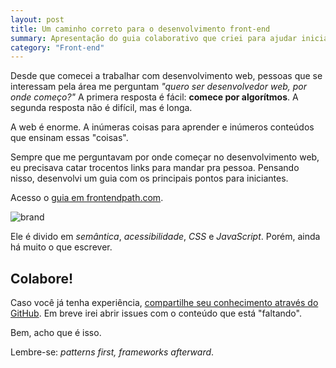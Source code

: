 ```yaml
---
layout: post
title: Um caminho correto para o desenvolvimento front-end
summary: Apresentação do guia colaborativo que criei para ajudar iniciantes no desenvolvimento web.
category: "Front-end"
---
```


Desde que comecei a trabalhar com desenvolvimento web, pessoas que se interessam pela área me perguntam *"quero ser desenvolvedor web, por onde começo?"* A primera resposta é fácil: **comece por algorítmos**. A segunda resposta não é difícil, mas é longa. 

A web é enorme. A inúmeras coisas para aprender e inúmeros conteúdos que ensinam essas "coisas".

Sempre que me perguntavam por onde começar no desenvolvimento web, eu precisava catar trocentos links para mandar pra pessoa. Pensando nisso, desenvolvi um guia com os principais pontos para iniciantes.

Acesso o [guia em frontendpath.com](http://www.frontendpath.com).

![brand](http://i.imgur.com/WNqDGmi.png)

Ele é divido em *semântica*, *acessibilidade*, *CSS* e *JavaScript*. Porém, ainda há muito o que escrever.

## Colabore!

Caso você já tenha experiência, [compartilhe seu conhecimento através do GitHub](https://github.com/fernahh/frontendpath). Em breve irei abrir issues com o conteúdo que está "faltando".

Bem, acho que é isso.

Lembre-se: *patterns first, frameworks afterward*.

